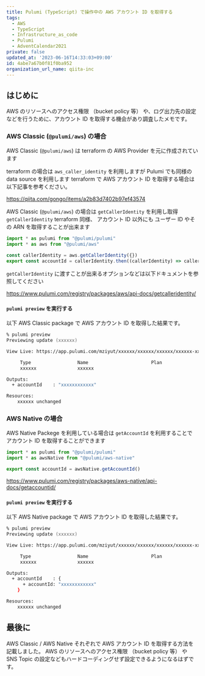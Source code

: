 ```yaml
---
title: Pulumi (TypeScript) で操作中の AWS アカウント ID を取得する
tags:
  - AWS
  - TypeScript
  - Infrastructure_as_code
  - Pulumi
  - AdventCalendar2021
private: false
updated_at: '2023-06-16T14:33:03+09:00'
id: 4abe7a67b0f81f0ba952
organization_url_name: qiita-inc
---
```


## はじめに

AWS のリソースへのアクセス権限 （bucket policy 等） や、ログ出力先の設定などを行うために、アカウント ID を取得する機会があり調査したメモです。

### AWS Classic (`@pulumi/aws`) の場合

AWS Classic (`@pulumi/aws`) は terraform の AWS Provider を元に作成されています

terraform の場合は `aws_caller_identity` を利用しますが Pulumi でも同様の data source を利用します
terraform で AWS アカウント ID を取得する場合は以下記事を参考ください。

https://qiita.com/gongo/items/a2b83d7402b97ef43574

AWS Classic (`@pulumi/aws`) の場合は `getCallerIdentity` を利用し取得
`getCallerIdentity` terraform 同様、 アカウント ID 以外にも ユーザー ID やその ARN を取得することが出来ます

```ts:index.ts
import * as pulumi from "@pulumi/pulumi"
import * as aws from "@pulumi/aws"

const callerIdentity = aws.getCallerIdentity({})
export const accountId = callerIdentity.then((callerIdentity) => callerIdentity.accountId)
```

`getCallerIdentity` に渡すことが出来るオプションなどは以下ドキュメントを参照してください

https://www.pulumi.com/registry/packages/aws/api-docs/getcalleridentity/

#### `pulumi preview` を実行する

以下 AWS Classic package で AWS アカウント ID を取得した結果です。

```zsh
% pulumi preview
Previewing update (xxxxxx)

View Live: https://app.pulumi.com/mziyut/xxxxxx/xxxxxx/xxxxxx/xxxxxx-xxxxxx-xxxxxx-xxxxxx-xxxxxx

     Type                 Name                       Plan
     xxxxxx               xxxxxx

Outputs:
  + accountId    : "xxxxxxxxxxxx"

Resources:
    xxxxxx unchanged
```

### AWS Native の場合

AWS Native Packege を利用している場合は
`getAccountId` を利用することで アカウント ID を取得することができます

```ts:index.ts
import * as pulumi from "@pulumi/pulumi"
import * as awsNative from "@pulumi/aws-native"

export const accountId = awsNative.getAccountId()
```

https://www.pulumi.com/registry/packages/aws-native/api-docs/getaccountid/

#### `pulumi preview` を実行する

以下 AWS Native package で AWS アカウント ID を取得した結果です。

```zsh
% pulumi preview
Previewing update (xxxxxx)

View Live: https://app.pulumi.com/mziyut/xxxxxx/xxxxxx/xxxxxx/xxxxxx-xxxxxx-xxxxxx-xxxxxx-xxxxxx

     Type                 Name                       Plan
     xxxxxx               xxxxxx

Outputs:
  + accountId    : {
      + accountId: "xxxxxxxxxxxx"
    }

Resources:
    xxxxxx unchanged
```

## 最後に

AWS Classic / AWS Native それぞれで AWS アカウント ID を取得する方法を記載しました。
AWS のリソースへのアクセス権限 （bucket policy 等） や SNS Topic の設定などもハードコーディングせず設定できるようになるはずです。
